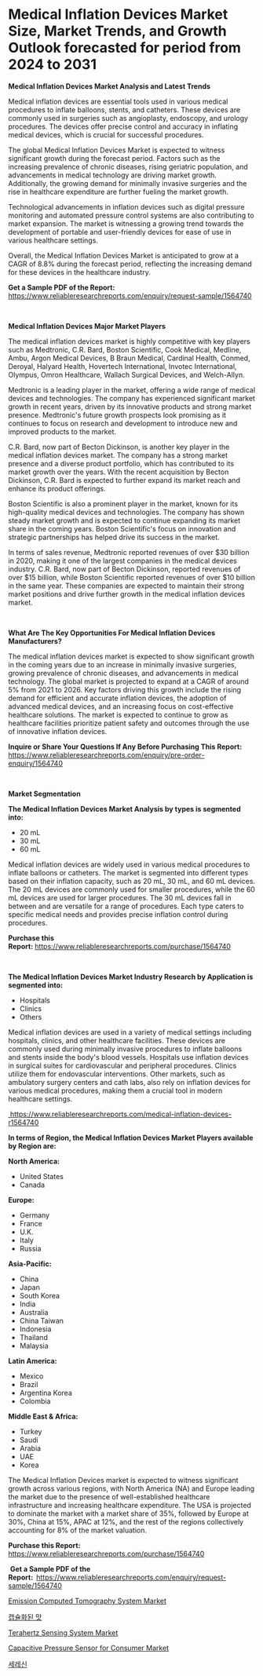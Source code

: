 <p><h1>Medical Inflation Devices Market Size, Market Trends, and Growth Outlook forecasted for period from 2024 to 2031</h1></p><p><strong>Medical Inflation Devices Market Analysis and Latest Trends</strong></p>
<p><p>Medical inflation devices are essential tools used in various medical procedures to inflate balloons, stents, and catheters. These devices are commonly used in surgeries such as angioplasty, endoscopy, and urology procedures. The devices offer precise control and accuracy in inflating medical devices, which is crucial for successful procedures.</p><p>The global Medical Inflation Devices Market is expected to witness significant growth during the forecast period. Factors such as the increasing prevalence of chronic diseases, rising geriatric population, and advancements in medical technology are driving market growth. Additionally, the growing demand for minimally invasive surgeries and the rise in healthcare expenditure are further fueling the market growth.</p><p>Technological advancements in inflation devices such as digital pressure monitoring and automated pressure control systems are also contributing to market expansion. The market is witnessing a growing trend towards the development of portable and user-friendly devices for ease of use in various healthcare settings.</p><p>Overall, the Medical Inflation Devices Market is anticipated to grow at a CAGR of 8.8% during the forecast period, reflecting the increasing demand for these devices in the healthcare industry.</p></p>
<p><strong>Get a Sample PDF of the Report:&nbsp;</strong> <a href="https://www.reliableresearchreports.com/enquiry/request-sample/1564740">https://www.reliableresearchreports.com/enquiry/request-sample/1564740</a></p>
<p>&nbsp;</p>
<p><strong>Medical Inflation Devices Major Market Players</strong></p>
<p><p>The medical inflation devices market is highly competitive with key players such as Medtronic, C.R. Bard, Boston Scientific, Cook Medical, Medline, Ambu, Argon Medical Devices, B Braun Medical, Cardinal Health, Conmed, Deroyal, Halyard Health, Hovertech International, Invotec International, Olympus, Omron Healthcare, Wallach Surgical Devices, and Welch-Allyn.</p><p>Medtronic is a leading player in the market, offering a wide range of medical devices and technologies. The company has experienced significant market growth in recent years, driven by its innovative products and strong market presence. Medtronic's future growth prospects look promising as it continues to focus on research and development to introduce new and improved products to the market.</p><p>C.R. Bard, now part of Becton Dickinson, is another key player in the medical inflation devices market. The company has a strong market presence and a diverse product portfolio, which has contributed to its market growth over the years. With the recent acquisition by Becton Dickinson, C.R. Bard is expected to further expand its market reach and enhance its product offerings.</p><p>Boston Scientific is also a prominent player in the market, known for its high-quality medical devices and technologies. The company has shown steady market growth and is expected to continue expanding its market share in the coming years. Boston Scientific's focus on innovation and strategic partnerships has helped drive its success in the market.</p><p>In terms of sales revenue, Medtronic reported revenues of over $30 billion in 2020, making it one of the largest companies in the medical devices industry. C.R. Bard, now part of Becton Dickinson, reported revenues of over $15 billion, while Boston Scientific reported revenues of over $10 billion in the same year. These companies are expected to maintain their strong market positions and drive further growth in the medical inflation devices market.</p></p>
<p>&nbsp;</p>
<p><strong>What Are The Key Opportunities For Medical Inflation Devices Manufacturers?</strong></p>
<p><p>The medical inflation devices market is expected to show significant growth in the coming years due to an increase in minimally invasive surgeries, growing prevalence of chronic diseases, and advancements in medical technology. The global market is projected to expand at a CAGR of around 5% from 2021 to 2026. Key factors driving this growth include the rising demand for efficient and accurate inflation devices, the adoption of advanced medical devices, and an increasing focus on cost-effective healthcare solutions. The market is expected to continue to grow as healthcare facilities prioritize patient safety and outcomes through the use of innovative inflation devices.</p></p>
<p><strong>Inquire or Share Your Questions If Any Before Purchasing This Report:</strong> <a href="https://www.reliableresearchreports.com/enquiry/pre-order-enquiry/1564740">https://www.reliableresearchreports.com/enquiry/pre-order-enquiry/1564740</a></p>
<p>&nbsp;</p>
<p><strong>Market Segmentation</strong></p>
<p><strong>The Medical Inflation Devices Market Analysis by types is segmented into:</strong></p>
<p><ul><li>20 mL</li><li>30 mL</li><li>60 mL</li></ul></p>
<p><p>Medical inflation devices are widely used in various medical procedures to inflate balloons or catheters. The market is segmented into different types based on their inflation capacity, such as 20 mL, 30 mL, and 60 mL devices. The 20 mL devices are commonly used for smaller procedures, while the 60 mL devices are used for larger procedures. The 30 mL devices fall in between and are versatile for a range of procedures. Each type caters to specific medical needs and provides precise inflation control during procedures.</p></p>
<p><strong>Purchase this Report:&nbsp;</strong><a href="https://www.reliableresearchreports.com/purchase/1564740">https://www.reliableresearchreports.com/purchase/1564740</a></p>
<p>&nbsp;</p>
<p><strong>The Medical Inflation Devices Market Industry Research by Application is segmented into:</strong></p>
<p><ul><li>Hospitals</li><li>Clinics</li><li>Others</li></ul></p>
<p><p>Medical inflation devices are used in a variety of medical settings including hospitals, clinics, and other healthcare facilities. These devices are commonly used during minimally invasive procedures to inflate balloons and stents inside the body's blood vessels. Hospitals use inflation devices in surgical suites for cardiovascular and peripheral procedures. Clinics utilize them for endovascular interventions. Other markets, such as ambulatory surgery centers and cath labs, also rely on inflation devices for various medical procedures, making them a crucial tool in modern healthcare settings.</p></p>
<p><a href="https://www.reliableresearchreports.com/medical-inflation-devices-r1564740">&nbsp;https://www.reliableresearchreports.com/medical-inflation-devices-r1564740</a></p>
<p><strong>In terms of Region, the Medical Inflation Devices Market Players available by Region are:</strong></p>
<p>
    <p> <strong> North America: </strong>
        <ul>
            <li>United States</li>
            <li>Canada</li>
        </ul>
        </p> 
    <p> <strong> Europe: </strong>
        <ul>
            <li>Germany</li>
            <li>France</li>
            <li>U.K.</li>
            <li>Italy</li>
            <li>Russia</li>
        </ul>
        </p> 
    <p> <strong> Asia-Pacific: </strong>
        <ul>
            <li>China</li>
            <li>Japan</li>
            <li>South Korea</li>
            <li>India</li>
            <li>Australia</li>
            <li>China Taiwan</li>
            <li>Indonesia</li>
            <li>Thailand</li>
            <li>Malaysia</li>
        </ul>
        </p> 
    <p> <strong> Latin America: </strong>
        <ul>
            <li>Mexico</li>
            <li>Brazil</li>
            <li>Argentina Korea</li>
            <li>Colombia</li>
        </ul>
        </p> 
    <p> <strong> Middle East & Africa: </strong>
        <ul>
            <li>Turkey</li>
            <li>Saudi</li>
            <li>Arabia</li>
            <li>UAE</li>
            <li>Korea</li>
        </ul>
    </p>
    </p>
<p><p>The Medical Inflation Devices market is expected to witness significant growth across various regions, with North America (NA) and Europe leading the market due to the presence of well-established healthcare infrastructure and increasing healthcare expenditure. The USA is projected to dominate the market with a market share of 35%, followed by Europe at 30%, China at 15%, APAC at 12%, and the rest of the regions collectively accounting for 8% of the market valuation.</p></p>
<p><strong>Purchase this Report: </strong><a href="https://www.reliableresearchreports.com/purchase/1564740">https://www.reliableresearchreports.com/purchase/1564740</a></p>
<p>&nbsp;<strong>Get a Sample PDF of the Report:&nbsp;&nbsp;</strong><a href="https://www.reliableresearchreports.com/enquiry/request-sample/1564740">https://www.reliableresearchreports.com/enquiry/request-sample/1564740</a></p>
<p><strong></strong></p>
<p><p><a href="https://github.com/joanneharris67856/Market-Research-Report-List-1/blob/main/emission-computed-tomography-system-market.md">Emission Computed Tomography System Market</a></p><p><a href="https://github.com/admichael111/Market-Research-Report-List-2/blob/main/152848976035.md">캡슐화된 맛</a></p><p><a href="https://medium.com/@kavonhansen2022/terahertz-sensing-system-market-size-growth-and-industry-analysis-by-market-segmentation-and-40d6786569ee">Terahertz Sensing System Market</a></p><p><a href="https://medium.com/@fmetapro/global-capacitive-pressure-sensor-for-consumer-market-status-2024-2031-and-forecast-by-region-864e849baf22">Capacitive Pressure Sensor for Consumer Market</a></p><p><a href="https://github.com/msujons1512/Market-Research-Report-List-2/blob/main/966596976036.md">세레신</a></p></p>